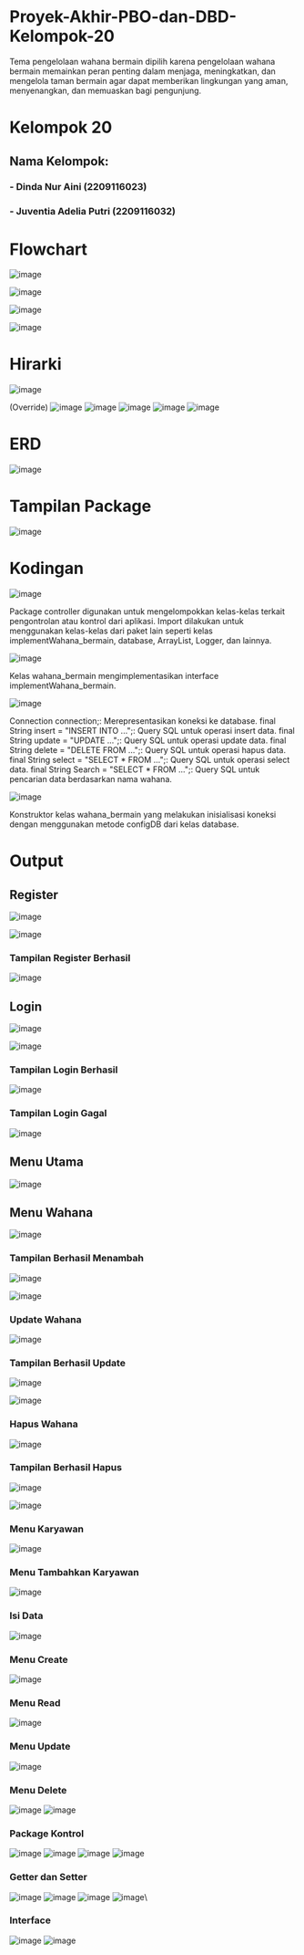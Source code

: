 # Proyek-Akhir-PBO-dan-DBD-Kelompok-20
Tema pengelolaan wahana bermain dipilih karena pengelolaan wahana bermain memainkan peran penting dalam menjaga, meningkatkan, dan mengelola taman bermain agar dapat memberikan lingkungan yang aman, menyenangkan, dan memuaskan bagi pengunjung.

# Kelompok 20
## Nama Kelompok:
### - Dinda Nur Aini (2209116023)
### - Juventia Adelia Putri (2209116032)

# Flowchart

![image](https://github.com/PA-DBD-PBO/Proyek-Akhir-PBO-dan-DBD-Kelompok-20/assets/127454468/18c359c0-6c0c-4582-afc4-b0b63d1462cc)

![image](https://github.com/PA-DBD-PBO/Proyek-Akhir-PBO-dan-DBD-Kelompok-20/assets/127454468/99aa4f14-e243-4c99-a842-b51df29bfe29)

![image](https://github.com/PA-DBD-PBO/Proyek-Akhir-PBO-dan-DBD-Kelompok-20/assets/127454468/3752c6cd-f7a9-46a0-9e33-4dc3059b4e1e)

![image](https://github.com/PA-DBD-PBO/Proyek-Akhir-PBO-dan-DBD-Kelompok-20/assets/127454468/9960f880-bdcb-4785-877f-e60dd9d50b5c)


# Hirarki
![image](https://github.com/PA-DBD-PBO/Proyek-Akhir-PBO-dan-DBD-Kelompok-20/assets/127497778/e9d4f6ff-7715-4b8b-99ec-cdef41dfd0de)

(Override)
![image](https://github.com/PA-DBD-PBO/Proyek-Akhir-PBO-dan-DBD-Kelompok-20/assets/127497778/2bb2cee7-3a95-4f5b-be23-fe481220db26)
![image](https://github.com/PA-DBD-PBO/Proyek-Akhir-PBO-dan-DBD-Kelompok-20/assets/127497778/6c06e3a8-2889-4c21-a124-0c6fb8de83ac)
![image](https://github.com/PA-DBD-PBO/Proyek-Akhir-PBO-dan-DBD-Kelompok-20/assets/127497778/4ac21ca7-67d1-4dde-b404-fa4635a1a8cf)
![image](https://github.com/PA-DBD-PBO/Proyek-Akhir-PBO-dan-DBD-Kelompok-20/assets/127497778/29f496b0-4013-4a74-95d4-77161f5ee72e)
![image](https://github.com/PA-DBD-PBO/Proyek-Akhir-PBO-dan-DBD-Kelompok-20/assets/127497778/de3742c1-ca2c-4451-8de7-f6bfedb0c8f6)

# ERD

![image](https://github.com/PA-DBD-PBO/Proyek-Akhir-PBO-dan-DBD-Kelompok-20/assets/127454468/2ae304bb-88a5-4486-b7a1-9eaaf383b123)

# Tampilan Package
![image](https://github.com/PA-DBD-PBO/Proyek-Akhir-PBO-dan-DBD-Kelompok-20/assets/127497778/92a917dd-e9b1-4318-8e8f-65592bc06a28)


# Kodingan

![image](https://github.com/PA-DBD-PBO/Proyek-Akhir-PBO-dan-DBD-Kelompok-20/assets/127454468/6c2f873c-4c5e-4855-8fb8-a5ac03e0914e)

Package controller digunakan untuk mengelompokkan kelas-kelas terkait pengontrolan atau kontrol dari aplikasi.
Import dilakukan untuk menggunakan kelas-kelas dari paket lain seperti kelas implementWahana_bermain, database, ArrayList, Logger, dan lainnya.


![image](https://github.com/PA-DBD-PBO/Proyek-Akhir-PBO-dan-DBD-Kelompok-20/assets/127454468/b72e5751-1f26-4c5d-9bde-1a70c7b884c8)

Kelas wahana_bermain mengimplementasikan interface implementWahana_bermain.


![image](https://github.com/PA-DBD-PBO/Proyek-Akhir-PBO-dan-DBD-Kelompok-20/assets/127454468/585c6fa1-ad9d-45e3-81aa-30ee16daecf1)

Connection connection;: Merepresentasikan koneksi ke database.
final String insert = "INSERT INTO ...";: Query SQL untuk operasi insert data.
final String update = "UPDATE ...";: Query SQL untuk operasi update data.
final String delete = "DELETE FROM ...";: Query SQL untuk operasi hapus data.
final String select = "SELECT * FROM ...";: Query SQL untuk operasi select data.
final String Search = "SELECT * FROM ...";: Query SQL untuk pencarian data berdasarkan nama wahana.


![image](https://github.com/PA-DBD-PBO/Proyek-Akhir-PBO-dan-DBD-Kelompok-20/assets/127454468/b175b782-c429-4e6d-adc2-aed815cdcf68)

Konstruktor kelas wahana_bermain yang melakukan inisialisasi koneksi dengan menggunakan metode configDB dari kelas database.

# Output

## Register

![image](https://github.com/PA-DBD-PBO/Proyek-Akhir-PBO-dan-DBD-Kelompok-20/assets/127454468/1531c679-360a-4246-8157-70b8127e296e)


![image](https://github.com/PA-DBD-PBO/Proyek-Akhir-PBO-dan-DBD-Kelompok-20/assets/127454468/470c6d7c-980d-492e-80c1-8403c53d8b1c)

### Tampilan Register Berhasil

![image](https://github.com/PA-DBD-PBO/Proyek-Akhir-PBO-dan-DBD-Kelompok-20/assets/127454468/5a1f0e76-431b-4334-b883-d5ce431cecf1)




## Login

![image](https://github.com/PA-DBD-PBO/Proyek-Akhir-PBO-dan-DBD-Kelompok-20/assets/127454468/03bc1666-cd23-477c-8e1c-a429df8cc09c)


![image](https://github.com/PA-DBD-PBO/Proyek-Akhir-PBO-dan-DBD-Kelompok-20/assets/127454468/43f88a68-1bfc-4899-b1a0-bd1233271a3d)


### Tampilan Login Berhasil
![image](https://github.com/PA-DBD-PBO/Proyek-Akhir-PBO-dan-DBD-Kelompok-20/assets/127454468/ebe1d334-38b5-4887-936e-573e787b654b)



### Tampilan Login Gagal
![image](https://github.com/PA-DBD-PBO/Proyek-Akhir-PBO-dan-DBD-Kelompok-20/assets/127454468/cfd92cb5-42b0-43d6-bd54-df9f2dccfd97)


## Menu Utama

![image](https://github.com/PA-DBD-PBO/Proyek-Akhir-PBO-dan-DBD-Kelompok-20/assets/127454468/709ce34c-dd89-4694-b15d-27cef4061075)

## Menu Wahana


![image](https://github.com/PA-DBD-PBO/Proyek-Akhir-PBO-dan-DBD-Kelompok-20/assets/127454468/b1df4fcb-3d83-4d09-a7a9-dbf71b77ecbb)

### Tampilan Berhasil Menambah

![image](https://github.com/PA-DBD-PBO/Proyek-Akhir-PBO-dan-DBD-Kelompok-20/assets/127454468/80a3ce9c-35c9-47e6-87f4-e5d0bf6774a7)


![image](https://github.com/PA-DBD-PBO/Proyek-Akhir-PBO-dan-DBD-Kelompok-20/assets/127454468/5dd37f5f-96d5-425e-a137-f8b2461c906d)

### Update Wahana

![image](https://github.com/PA-DBD-PBO/Proyek-Akhir-PBO-dan-DBD-Kelompok-20/assets/127454468/a80e54a9-aa83-4cf0-a825-cf4e859ece6e)

### Tampilan Berhasil Update

![image](https://github.com/PA-DBD-PBO/Proyek-Akhir-PBO-dan-DBD-Kelompok-20/assets/127454468/94e78bfb-43a9-4f29-bccf-4c2b30cea687)


![image](https://github.com/PA-DBD-PBO/Proyek-Akhir-PBO-dan-DBD-Kelompok-20/assets/127454468/70a3c238-3a0f-496d-950b-d660ba317025)

### Hapus Wahana

![image](https://github.com/PA-DBD-PBO/Proyek-Akhir-PBO-dan-DBD-Kelompok-20/assets/127454468/ab893461-d9b2-4a43-8bd5-f3d177d0c498)

### Tampilan Berhasil Hapus

![image](https://github.com/PA-DBD-PBO/Proyek-Akhir-PBO-dan-DBD-Kelompok-20/assets/127454468/4044d1ff-1d8a-497e-8290-4b6883cf534f)

![image](https://github.com/PA-DBD-PBO/Proyek-Akhir-PBO-dan-DBD-Kelompok-20/assets/127454468/13d27427-68ae-4d73-bb2b-7a9e036e8180)

### Menu Karyawan
![image](https://github.com/PA-DBD-PBO/Proyek-Akhir-PBO-dan-DBD-Kelompok-20/assets/127497778/11c8f86e-ff1b-4548-95e0-2df25d476cdc)

### Menu Tambahkan Karyawan
![image](https://github.com/PA-DBD-PBO/Proyek-Akhir-PBO-dan-DBD-Kelompok-20/assets/127497778/f3688432-6569-4ba7-b340-f40edfba3b6f)

### Isi Data
![image](https://github.com/PA-DBD-PBO/Proyek-Akhir-PBO-dan-DBD-Kelompok-20/assets/127497778/feb7636e-1fea-47bc-b2c8-581e46188571)

### Menu Create
![image](https://github.com/PA-DBD-PBO/Proyek-Akhir-PBO-dan-DBD-Kelompok-20/assets/127497778/f32573e6-baf1-4831-ad56-403c4e8d0561)

### Menu Read
![image](https://github.com/PA-DBD-PBO/Proyek-Akhir-PBO-dan-DBD-Kelompok-20/assets/127497778/5eb4c95c-e6ef-4b92-b633-00d7757bc0f9)

### Menu Update
![image](https://github.com/PA-DBD-PBO/Proyek-Akhir-PBO-dan-DBD-Kelompok-20/assets/127497778/3abac25a-b285-4c82-82f4-01aeb3156782)

### Menu Delete
![image](https://github.com/PA-DBD-PBO/Proyek-Akhir-PBO-dan-DBD-Kelompok-20/assets/127497778/22c4c09d-215c-49d5-81bb-f9f235a26793)
![image](https://github.com/PA-DBD-PBO/Proyek-Akhir-PBO-dan-DBD-Kelompok-20/assets/127497778/af31e818-1863-4acb-b6e7-8354628dac9e)

### Package Kontrol
![image](https://github.com/PA-DBD-PBO/Proyek-Akhir-PBO-dan-DBD-Kelompok-20/assets/127497778/4050205b-34b5-4f6c-9890-62093da03ce0)
![image](https://github.com/PA-DBD-PBO/Proyek-Akhir-PBO-dan-DBD-Kelompok-20/assets/127497778/2d5d3921-929e-4076-8b70-b32acb4a0df8)
![image](https://github.com/PA-DBD-PBO/Proyek-Akhir-PBO-dan-DBD-Kelompok-20/assets/127497778/fb514ece-46e7-4393-a220-4375276ea14c)
![image](https://github.com/PA-DBD-PBO/Proyek-Akhir-PBO-dan-DBD-Kelompok-20/assets/127497778/4c2ad512-a256-41cd-84d7-d8bb7d691df3)

### Getter dan Setter
![image](https://github.com/PA-DBD-PBO/Proyek-Akhir-PBO-dan-DBD-Kelompok-20/assets/127497778/8e7307da-1b9d-4981-90d9-54db8e39551f)
![image](https://github.com/PA-DBD-PBO/Proyek-Akhir-PBO-dan-DBD-Kelompok-20/assets/127497778/0de017a4-3860-41ce-8720-e51d331f4083)
![image](https://github.com/PA-DBD-PBO/Proyek-Akhir-PBO-dan-DBD-Kelompok-20/assets/127497778/22b39872-7f48-4263-b7e7-02f0c894c767)
![image](https://github.com/PA-DBD-PBO/Proyek-Akhir-PBO-dan-DBD-Kelompok-20/assets/127497778/d2bb2b8c-6173-4d86-9a29-7cf123db57e3)\

### Interface
![image](https://github.com/PA-DBD-PBO/Proyek-Akhir-PBO-dan-DBD-Kelompok-20/assets/127497778/14c783ef-2cad-44b0-b40c-1b6cfe221e07)
![image](https://github.com/PA-DBD-PBO/Proyek-Akhir-PBO-dan-DBD-Kelompok-20/assets/127497778/cb35a95b-3e97-45eb-a66c-c7291f801bc8)












